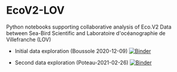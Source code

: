 # EcoV2-LOV
Python notebooks supporting collaborative analysis of Eco.V2 Data between Sea-Bird Scientific and Laboratoire d'océanographie de Villefranche (LOV)

* Initial data exploration (Boussole 2020-12-09) [![Binder](https://mybinder.org/badge_logo.svg)](https://mybinder.org/v2/gh/SBS-EREHM/EcoV2-LOV.git/main?filepath=docs%2FEcoV2LOV_Profiles1.ipynb)

* Second data exploration (Poteau-2021-02-26) [![Binder](https://mybinder.org/badge_logo.svg)](https://mybinder.org/v2/gh/SBS-EREHM/EcoV2-LOV.git/main?filepath=docs%2FEcoV2LOV_Profiles2.ipynb)
